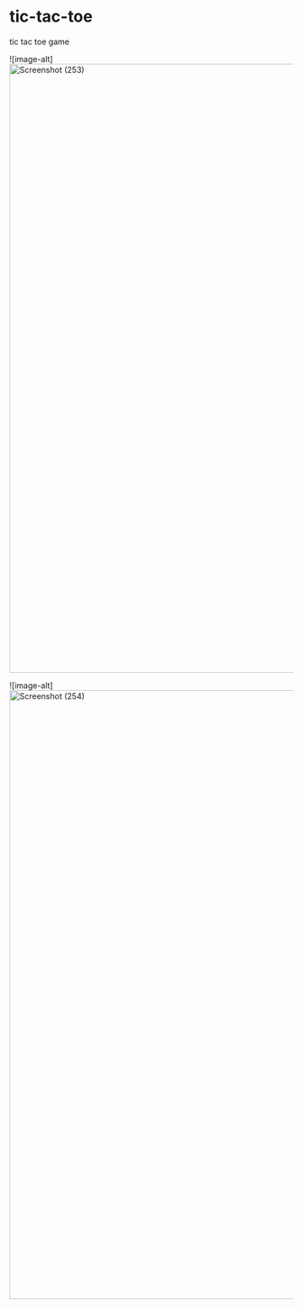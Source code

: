 # tic-tac-toe
tic tac toe game

![image-alt]<img width="1920" height="1080" alt="Screenshot (253)" src="https://github.com/user-attachments/assets/d2e18c31-efe3-43fc-987e-c7991e8198d0" />

![image-alt]<img width="1920" height="1080" alt="Screenshot (254)" src="https://github.com/user-attachments/assets/80e78bcb-f2be-40ef-8810-497c1e0a9866" />


